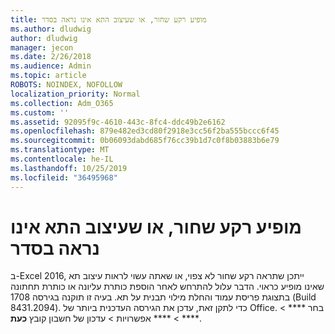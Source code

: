 ```yaml
---
title: מופיע רקע שחור, או שעיצוב התא אינו נראה בסדר
ms.author: dludwig
author: dludwig
manager: jecon
ms.date: 2/26/2018
ms.audience: Admin
ms.topic: article
ROBOTS: NOINDEX, NOFOLLOW
localization_priority: Normal
ms.collection: Adm_O365
ms.custom: ''
ms.assetid: 92095f9c-4610-443c-8fc4-ddc49b2e6162
ms.openlocfilehash: 879e482ed3cd80f2918e3cc56f2ba555bccc6f45
ms.sourcegitcommit: 0b06093dabd685f76cc39b1d7c0f8b03883b6e79
ms.translationtype: MT
ms.contentlocale: he-IL
ms.lasthandoff: 10/25/2019
ms.locfileid: "36495968"
---
```

# <a name="a-black-background-appears-or-cell-formatting-doesnt-look-right"></a>מופיע רקע שחור, או שעיצוב התא אינו נראה בסדר

ב-Excel 2016, ייתכן שתראה רקע שחור לא צפוי, או שאתה עשוי לראות עיצוב תא שאינו מופיע כראוי. הדבר עלול להתרחש לאחר הוספת כותרת עליונה או כותרת תחתונה בתצוגת פריסת עמוד והחלת מילוי תבנית על תא. בעיה זו תוקנה בגירסה 1708 (Build 8431.2094). כדי לתקן זאת, עדכן את הגירסה העדכנית ביותר של Office. בחר **** \> **** \> **** אפשרויות \> עדכון של חשבון קובץ **כעת**.
  

